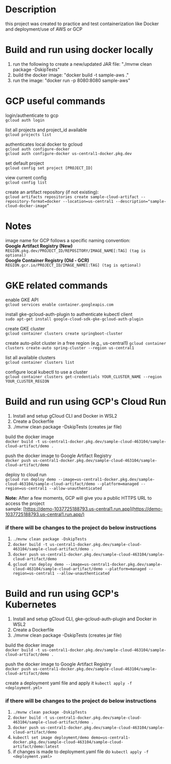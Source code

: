 # Description
this project was created to practice and test containerization like Docker and deployment/use of AWS or GCP

# Build and run using docker locally
1. run the following to create a new/updated JAR file: "./mvnw clean package -DskipTests"
2. build the docker image: "docker build -t sample-aws ."
3. run the image: "docker run -p 8080:8080 sample-aws"

# GCP useful commands
login/authenticate to gcp  
```gcloud auth login```

list all projects and project_id available  
```gcloud projects list```

authenticates local docker to gcloud  
```gcloud auth configure-docker```  
```gcloud auth configure-docker us-central1-docker.pkg.dev```  

set default project  
```gcloud config set project [PROJECT_ID]```  

view current config  
```gcloud config list```  

create an artifact repository (if not existing):  
```gcloud artifacts repositories create sample-cloud-artifact --repository-format=docker --location=us-central1 --description="sample-cloud-docker-image”```  

# Notes
image name for GCP follows a specific naming convention:  
**Google Artifact Registry (New)**
```REGION.pkg.dev/PROJECT_ID/REPOSITORY/IMAGE_NAME[:TAG] (tag is optional)```  
**Google Container Registry (Old - GCR)**
```REGION.gcr.io/PROJECT_ID/IMAGE_NAME[:TAG] (tag is optional)```   

# GKE related commands
enable GKE API  
```gcloud services enable container.googleapis.com```  

install gke-gcloud-auth-plugin to authenticate kubectl client  
```sudo apt-get install google-cloud-sdk-gke-gcloud-auth-plugin```

create GKE cluster  
```gcloud container clusters create springboot-cluster```  

create auto-pilot cluster in a free region (e.g., us-central1)
```gcloud container clusters create-auto spring-cluster --region us-central1```

list all available clusters  
```gcloud container clusters list```

configure local kubectl to use a cluster  
```gcloud container clusters get-credentials YOUR_CLUSTER_NAME --region YOUR_CLUSTER_REGION```  

# Build and run using GCP's Cloud Run
1. Install and setup gCloud CLI and Docker in WSL2
2. Create a Dockerfile
3. ./mvnw clean package -DskipTests (creates jar file)

build the docker image  
```docker build -t us-central1-docker.pkg.dev/sample-cloud-463104/sample-cloud-artifact/demo .```  

push the docker image to Google Artifact Registry  
```docker push us-central1-docker.pkg.dev/sample-cloud-463104/sample-cloud-artifact/demo```  

deploy to cloud run  
```gcloud run deploy demo --image=us-central1-docker.pkg.dev/sample-cloud-463104/sample-cloud-artifact/demo --platform=managed --region=us-central1 --allow-unauthenticated```  

**Note:** After a few moments, GCP will give you a public HTTPS URL to access the project  
sample: [https://demo-1037725188793.us-central1.run.app](https://demo-1037725188793.us-central1.run.app/)

### if there will be changes to the project do below instructions  
1. ```./mvnw clean package -DskipTests```
2. ```docker build -t us-central1-docker.pkg.dev/sample-cloud-463104/sample-cloud-artifact/demo .```
3. ```docker push us-central1-docker.pkg.dev/sample-cloud-463104/sample-cloud-artifact/demo```
4. ```gcloud run deploy demo --image=us-central1-docker.pkg.dev/sample-cloud-463104/sample-cloud-artifact/demo --platform=managed --region=us-central1 --allow-unauthenticated```  

# Build and run using GCP's Kubernetes
1. Install and setup gCloud CLI, gke-gcloud-auth-plugin and Docker in WSL2
2. Create a Dockerfile
3. ./mvnw clean package -DskipTests (creates jar file)

build the docker image  
```docker build -t us-central1-docker.pkg.dev/sample-cloud-463104/sample-cloud-artifact/demo .```

push the docker image to Google Artifact Registry  
```docker push us-central1-docker.pkg.dev/sample-cloud-463104/sample-cloud-artifact/demo```

create a deployment yaml file and apply it
```kubectl apply -f <deployment.yml>```

### if there will be changes to the project do below instructions
1. ```./mvnw clean package -DskipTests```
2. ```docker build -t us-central1-docker.pkg.dev/sample-cloud-463104/sample-cloud-artifact/demo .```
3. ```docker push us-central1-docker.pkg.dev/sample-cloud-463104/sample-cloud-artifact/demo```
4. ```kubectl set image deployment/demo demo=us-central1-docker.pkg.dev/sample-cloud-463104/sample-cloud-artifact/demo:latest```  
5. if changes is made to deployment.yaml file do ```kubectl apply -f <deployment.yaml>```